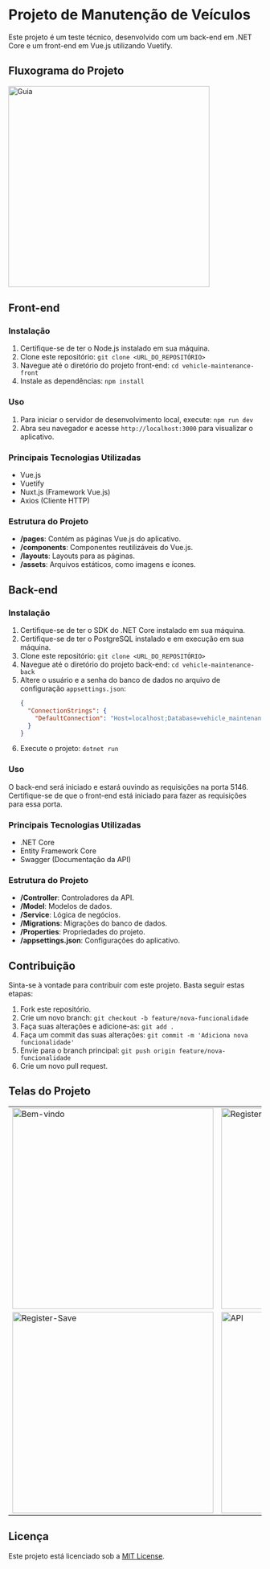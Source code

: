 # Projeto de Manutenção de Veículos

Este projeto é um teste técnico, desenvolvido com um back-end em .NET Core e um front-end em Vue.js utilizando Vuetify.

## Fluxograma do Projeto

<img src="vehicle-maintenance-front/public/fluxograma.png" alt="Guia" style="width: 400px; height: auto;">

## Front-end

### Instalação

1. Certifique-se de ter o Node.js instalado em sua máquina.
2. Clone este repositório: `git clone <URL_DO_REPOSITÓRIO>`
3. Navegue até o diretório do projeto front-end: `cd vehicle-maintenance-front`
4. Instale as dependências: `npm install`

### Uso

1. Para iniciar o servidor de desenvolvimento local, execute: `npm run dev`
2. Abra seu navegador e acesse `http://localhost:3000` para visualizar o aplicativo.

### Principais Tecnologias Utilizadas

- Vue.js
- Vuetify
- Nuxt.js (Framework Vue.js)
- Axios (Cliente HTTP)

### Estrutura do Projeto

- **/pages**: Contém as páginas Vue.js do aplicativo.
- **/components**: Componentes reutilizáveis do Vue.js.
- **/layouts**: Layouts para as páginas.
- **/assets**: Arquivos estáticos, como imagens e ícones.

## Back-end

### Instalação

1. Certifique-se de ter o SDK do .NET Core instalado em sua máquina.
2. Certifique-se de ter o PostgreSQL instalado e em execução em sua máquina.
3. Clone este repositório: `git clone <URL_DO_REPOSITÓRIO>`
4. Navegue até o diretório do projeto back-end: `cd vehicle-maintenance-back`
5. Altere o usuário e a senha do banco de dados no arquivo de configuração `appsettings.json`:
    ```json
    {
      "ConnectionStrings": {
        "DefaultConnection": "Host=localhost;Database=vehicle_maintenance;Username=seu_usuario;Password=sua_senha"
      }
    }
    ```
6. Execute o projeto: `dotnet run`

### Uso

O back-end será iniciado e estará ouvindo as requisições na porta 5146. Certifique-se de que o front-end está iniciado para fazer as requisições para essa porta.

### Principais Tecnologias Utilizadas

- .NET Core
- Entity Framework Core
- Swagger (Documentação da API)

### Estrutura do Projeto

- **/Controller**: Controladores da API.
- **/Model**: Modelos de dados.
- **/Service**: Lógica de negócios.
- **/Migrations**: Migrações do banco de dados.
- **/Properties**: Propriedades do projeto.
- **/appsettings.json**: Configurações do aplicativo.

## Contribuição

Sinta-se à vontade para contribuir com este projeto. Basta seguir estas etapas:

1. Fork este repositório.
2. Crie um novo branch: `git checkout -b feature/nova-funcionalidade`
3. Faça suas alterações e adicione-as: `git add .`
4. Faça um commit das suas alterações: `git commit -m 'Adiciona nova funcionalidade'`
5. Envie para o branch principal: `git push origin feature/nova-funcionalidade`
6. Crie um novo pull request.

## Telas do Projeto

<table>
  <tr>
    <td><img src="vehicle-maintenance-front/public/welcome.png" alt="Bem-vindo" style="width: 400px; height: auto;"></td>
    <td><img src="vehicle-maintenance-front/public/RegisterError.png" alt="Register-Error" style="width: 400px; height: auto;"></td>
  </tr>
  <tr>
    <td><img src="vehicle-maintenance-front/public/RegisterSave.png" alt="Register-Save" style="width: 400px; height: auto;"></td>
    <td><img src="vehicle-maintenance-front/public/APIbackend.png" alt="API" style="width: 400px; height: auto;"></td>
  </tr>
</table>



## Licença

Este projeto está licenciado sob a [MIT License](LICENSE).
